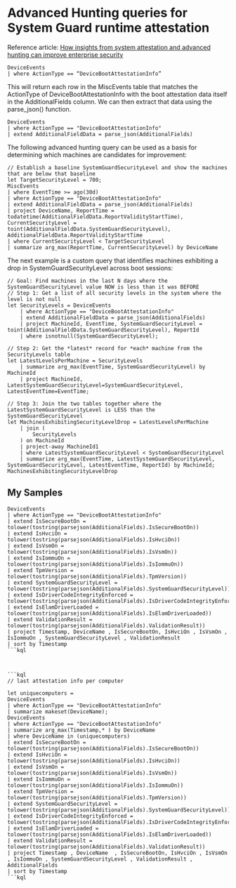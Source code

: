 # Advanced Hunting queries for System Guard runtime attestation

Reference article: [How insights from system attestation and advanced hunting can improve enterprise security](https://techcommunity.microsoft.com/t5/Microsoft-Defender-ATP/How-insights-from-system-attestation-and-advanced-hunting-can/ba-p/969252)

```kql
DeviceEvents
| where ActionType == “DeviceBootAttestationInfo”
```

This will return each row in the MiscEvents table that matches the ActionType of DeviceBootAttestationInfo with the boot attestation data itself in the AdditionalFields column.  We can then extract that data using the parse_json() function.

```kql
DeviceEvents
| where ActionType == "DeviceBootAttestationInfo"
| extend AdditionalFieldData = parse_json(AdditionalFields)
```

The following advanced hunting query can be used as a basis for determining which machines are candidates for improvement:

```kql
// Establish a baseline SystemGuardSecurityLevel and show the machines that are below that baseline
let TargetSecurityLevel = 700;
MiscEvents
| where EventTime >= ago(30d)
| where ActionType == "DeviceBootAttestationInfo"
| extend AdditionalFieldData = parse_json(AdditionalFields)
| project DeviceName, ReportTime = todatetime(AdditionalFieldData.ReportValidityStartTime), CurrentSecurityLevel = toint(AdditionalFieldData.SystemGuardSecurityLevel), AdditionalFieldData.ReportValidityStartTime
| where CurrentSecurityLevel < TargetSecurityLevel
| summarize arg_max(ReportTime, CurrentSecurityLevel) by DeviceName
```

The next example is a custom query that identifies machines exhibiting a drop in SystemGuardSecurityLevel across boot sessions:

```kql
// Goal: Find machines in the last N days where the SystemGuardSecurityLevel value NOW is less than it was BEFORE
// Step 1: Get a list of all security levels in the system where the level is not null
let SecurityLevels = DeviceEvents
    | where ActionType == "DeviceBootAttestationInfo"
    | extend AdditionalFieldData = parse_json(AdditionalFields)
    | project MachineId, EventTime, SystemGuardSecurityLevel = toint(AdditionalFieldData.SystemGuardSecurityLevel), ReportId
    | where isnotnull(SystemGuardSecurityLevel);

// Step 2: Get the *latest* record for *each* machine from the SecurityLevels table
let LatestLevelsPerMachine = SecurityLevels
    | summarize arg_max(EventTime, SystemGuardSecurityLevel) by MachineId
    | project MachineId, LatestSystemGuardSecurityLevel=SystemGuardSecurityLevel, LatestEventTime=EventTime;

// Step 3: Join the two tables together where the LatestSystemGuardSecurityLevel is LESS than the SystemGuardSecurityLevel 
let MachinesExhibitingSecurityLevelDrop = LatestLevelsPerMachine
    | join (
        SecurityLevels
    ) on MachineId
    | project-away MachineId1
    | where LatestSystemGuardSecurityLevel < SystemGuardSecurityLevel 
    | summarize arg_max(EventTime, LatestSystemGuardSecurityLevel, SystemGuardSecurityLevel, LatestEventTime, ReportId) by MachineId;
MachinesExhibitingSecurityLevelDrop
```
## My Samples

```kql
DeviceEvents
| where ActionType == "DeviceBootAttestationInfo"
| extend IsSecureBootOn = tolower(tostring(parsejson(AdditionalFields).IsSecureBootOn))
| extend IsHvciOn = tolower(tostring(parsejson(AdditionalFields).IsHvciOn))
| extend IsVsmOn = tolower(tostring(parsejson(AdditionalFields).IsVsmOn))
| extend IsIommuOn = tolower(tostring(parsejson(AdditionalFields).IsIommuOn))
| extend TpmVersion = tolower(tostring(parsejson(AdditionalFields).TpmVersion))
| extend SystemGuardSecurityLevel = tolower(tostring(parsejson(AdditionalFields).SystemGuardSecurityLevel))
| extend IsDriverCodeIntegrityEnforced = tolower(tostring(parsejson(AdditionalFields).IsDriverCodeIntegrityEnforced))
| extend IsElamDriverLoaded = tolower(tostring(parsejson(AdditionalFields).IsElamDriverLoaded))
| extend ValidationResult = tolower(tostring(parsejson(AdditionalFields).ValidationResult))
| project Timestamp, DeviceName , IsSecureBootOn, IsHvciOn , IsVsmOn , IsIommuOn , SystemGuardSecurityLevel , ValidationResult 
| sort by Timestamp
```kql



```kql
// last attestation info per computer

let uniquecomputers =
DeviceEvents 
| where ActionType == "DeviceBootAttestationInfo"
| summarize makeset(DeviceName);
DeviceEvents
| where ActionType == "DeviceBootAttestationInfo"
| summarize arg_max(Timestamp,* ) by DeviceName
| where DeviceName in (uniquecomputers)
| extend IsSecureBootOn = tolower(tostring(parsejson(AdditionalFields).IsSecureBootOn))
| extend IsHvciOn = tolower(tostring(parsejson(AdditionalFields).IsHvciOn))
| extend IsVsmOn = tolower(tostring(parsejson(AdditionalFields).IsVsmOn))
| extend IsIommuOn = tolower(tostring(parsejson(AdditionalFields).IsIommuOn))
| extend TpmVersion = tolower(tostring(parsejson(AdditionalFields).TpmVersion))
| extend SystemGuardSecurityLevel = tolower(tostring(parsejson(AdditionalFields).SystemGuardSecurityLevel))
| extend IsDriverCodeIntegrityEnforced = tolower(tostring(parsejson(AdditionalFields).IsDriverCodeIntegrityEnforced))
| extend IsElamDriverLoaded = tolower(tostring(parsejson(AdditionalFields).IsElamDriverLoaded))
| extend ValidationResult = tolower(tostring(parsejson(AdditionalFields).ValidationResult))
| project Timestamp , DeviceName  , IsSecureBootOn, IsHvciOn , IsVsmOn , IsIommuOn , SystemGuardSecurityLevel , ValidationResult , AdditionalFields 
| sort by Timestamp
```kql
